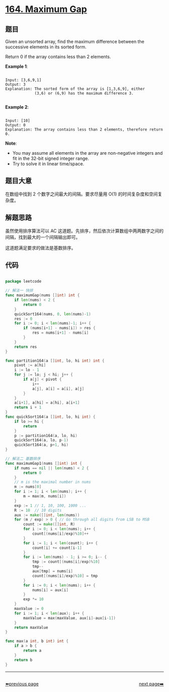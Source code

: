 # [164. Maximum Gap](https://leetcode.com/problems/maximum-gap/)

## 题目

Given an unsorted array, find the maximum difference between the successive elements in its sorted form.

Return 0 if the array contains less than 2 elements.

**Example 1**:

```

Input: [3,6,9,1]
Output: 3
Explanation: The sorted form of the array is [1,3,6,9], either
             (3,6) or (6,9) has the maximum difference 3.
             
```

**Example 2**:

```

Input: [10]
Output: 0
Explanation: The array contains less than 2 elements, therefore return 0.

```


**Note**:

- You may assume all elements in the array are non-negative integers and fit in the 32-bit signed integer range.
- Try to solve it in linear time/space.


## 题目大意

在数组中找到 2 个数字之间最大的间隔。要求尽量用 O(1) 的时间复杂度和空间复杂度。

## 解题思路

虽然使用排序算法可以 AC 这道题。先排序，然后依次计算数组中两两数字之间的间隔，找到最大的一个间隔输出即可。

这道题满足要求的做法是基数排序。


## 代码

```go

package leetcode

// 解法一 快排
func maximumGap(nums []int) int {
	if len(nums) < 2 {
		return 0
	}
	quickSort164(nums, 0, len(nums)-1)
	res := 0
	for i := 0; i < len(nums)-1; i++ {
		if (nums[i+1] - nums[i]) > res {
			res = nums[i+1] - nums[i]
		}
	}
	return res
}

func partition164(a []int, lo, hi int) int {
	pivot := a[hi]
	i := lo - 1
	for j := lo; j < hi; j++ {
		if a[j] < pivot {
			i++
			a[j], a[i] = a[i], a[j]
		}
	}
	a[i+1], a[hi] = a[hi], a[i+1]
	return i + 1
}
func quickSort164(a []int, lo, hi int) {
	if lo >= hi {
		return
	}
	p := partition164(a, lo, hi)
	quickSort164(a, lo, p-1)
	quickSort164(a, p+1, hi)
}

// 解法二 基数排序
func maximumGap1(nums []int) int {
	if nums == nil || len(nums) < 2 {
		return 0
	}
	// m is the maximal number in nums
	m := nums[0]
	for i := 1; i < len(nums); i++ {
		m = max(m, nums[i])
	}
	exp := 1 // 1, 10, 100, 1000 ...
	R := 10  // 10 digits
	aux := make([]int, len(nums))
	for (m / exp) > 0 { // Go through all digits from LSB to MSB
		count := make([]int, R)
		for i := 0; i < len(nums); i++ {
			count[(nums[i]/exp)%10]++
		}
		for i := 1; i < len(count); i++ {
			count[i] += count[i-1]
		}
		for i := len(nums) - 1; i >= 0; i-- {
			tmp := count[(nums[i]/exp)%10]
			tmp--
			aux[tmp] = nums[i]
			count[(nums[i]/exp)%10] = tmp
		}
		for i := 0; i < len(nums); i++ {
			nums[i] = aux[i]
		}
		exp *= 10
	}
	maxValue := 0
	for i := 1; i < len(aux); i++ {
		maxValue = max(maxValue, aux[i]-aux[i-1])
	}
	return maxValue
}

func max(a int, b int) int {
	if a > b {
		return a
	}
	return b
}


```



----------------------------------------------
<div style="display: flex;justify-content: space-between;align-items: center;">
<p><a href="https://books.halfrost.com/leetcode/ChapterFour/0100~0199/0162.Find-Peak-Element/">⬅️previous page</a></p>
<p><a href="https://books.halfrost.com/leetcode/ChapterFour/0100~0199/0167.Two-Sum-II-Input-array-is-sorted/">next page➡️</a></p>
</div>
